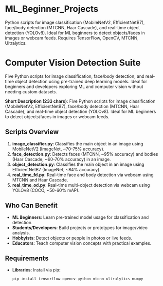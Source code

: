 # ML_Beginner_Projects
Python scripts for image classification (MobileNetV2, EfficientNetB7), face/body detection (MTCNN, Haar Cascade), and real-time object detection (YOLOv8). Ideal for ML beginners to detect objects/faces in images or webcam feeds. Requires TensorFlow, OpenCV, MTCNN, Ultralytics.


# Computer Vision Detection Suite

Five Python scripts for image classification, face/body detection, and real-time object detection using pre-trained deep learning models. Ideal for beginners and developers exploring ML and computer vision without needing custom datasets.

**Short Description (233 chars)**: Five Python scripts for image classification (MobileNetV2, EfficientNetB7), face/body detection (MTCNN, Haar Cascade), and real-time object detection (YOLOv8). Ideal for ML beginners to detect objects/faces in images or webcam feeds.

## Scripts Overview

1. **image_classifier.py**: Classifies the main object in an image using MobileNetV2 (ImageNet, ~70-75% accuracy).
2. **face_detection.py**: Detects faces (MTCNN, ~95% accuracy) and bodies (Haar Cascade, ~60-70% accuracy) in an image.
3. **object_detection.py**: Classifies the main object in an image using EfficientNetB7 (ImageNet, ~84% accuracy).
4. **real_time_fd.py**: Real-time face and body detection via webcam using MTCNN and Haar Cascade.
5. **real_time_od.py**: Real-time multi-object detection via webcam using YOLOv8 (COCO, ~50-60% mAP).

## Who Can Benefit
- **ML Beginners**: Learn pre-trained model usage for classification and detection.
- **Students/Developers**: Build projects or prototypes for image/video analysis.
- **Hobbyists**: Detect objects or people in photos or live feeds.
- **Educators**: Teach computer vision concepts with practical examples.

## Requirements
- **Libraries**: Install via pip:
  ```bash
  pip install tensorflow opencv-python mtcnn ultralytics numpy
